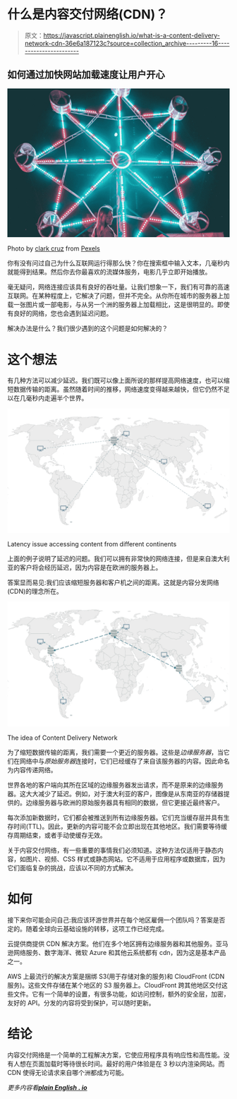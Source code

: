 # 什么是内容交付网络(CDN)？

> 原文：<https://javascript.plainenglish.io/what-is-a-content-delivery-network-cdn-36e6a187123c?source=collection_archive---------16----------------------->

## 如何通过加快网站加载速度让用户开心

![](img/91968ffe2edb4e802b5b291eb4fa1b0a.png)

Photo by [clark cruz](https://www.pexels.com/@clark-cruz-1064141?utm_content=attributionCopyText&utm_medium=referral&utm_source=pexels) from [Pexels](https://www.pexels.com/photo/ferris-wheel-at-night-2911364/?utm_content=attributionCopyText&utm_medium=referral&utm_source=pexels)

你有没有问过自己为什么互联网运行得那么快？你在搜索框中输入文本，几毫秒内就能得到结果。然后你去你最喜欢的流媒体服务，电影几乎立即开始播放。

毫无疑问，网络连接应该具有良好的吞吐量。让我们想象一下，我们有可靠的高速互联网。在某种程度上，它解决了问题，但并不完全。从你所在城市的服务器上加载一张图片或一部电影，与从另一个洲的服务器上加载相比，这是很明显的。即使有良好的网络，您也会遇到延迟问题。

解决办法是什么？我们很少遇到的这个问题是如何解决的？

# 这个想法

有几种方法可以减少延迟。我们既可以像上面所说的那样提高网络速度，也可以缩短数据传输的距离。虽然随着时间的推移，网络速度变得越来越快，但它仍然不足以在几毫秒内走遍半个世界。

![](img/b59f30c098f9dc7219c0ed975a264bee.png)

Latency issue accessing content from different continents

上面的例子说明了延迟的问题。我们可以拥有非常快的网络连接，但是来自澳大利亚的客户将会经历延迟，因为内容是在欧洲的服务器上。

答案显而易见:我们应该缩短服务器和客户机之间的距离。这就是内容分发网络(CDN)的理念所在。

![](img/befe832e9fa56a9790c8baa2f9dab06f.png)

The idea of Content Delivery Network

为了缩短数据传输的距离，我们需要一个更近的服务器。这些是*边缘服务器*，当它们在网络中与*原始服务器*连接时，它们已经缓存了来自该服务器的内容。因此命名为内容传递网络。

世界各地的客户端向其所在区域的边缘服务器发出请求，而不是原来的边缘服务器。这大大减少了延迟。例如，对于澳大利亚的客户，图像是从东南亚的存储器提供的。边缘服务器与欧洲的原始服务器具有相同的数据，但它更接近最终客户。

每次添加新数据时，它们都会被推送到所有边缘服务器。它们充当缓存层并具有生存时间(TTL)。因此，更新的内容可能不会立即出现在其他地区。我们需要等待缓存周期结束，或者手动使缓存无效。

关于内容交付网络，有一些重要的事情我们必须知道。这种方法仅适用于静态内容，如图片、视频、CSS 样式或静态网站。它不适用于应用程序或数据库，因为它们面临复杂的挑战，应该以不同的方式解决。

# 如何

接下来你可能会问自己:我应该环游世界并在每个地区雇佣一个团队吗？答案是否定的。随着全球向云基础设施的转移，这项工作已经完成。

云提供商提供 CDN 解决方案。他们在多个地区拥有边缘服务器和其他服务。亚马逊网络服务、数字海洋、微软 Azure 和其他云系统都有 cdn，因为这是基本产品之一。

AWS 上最流行的解决方案是捆绑 S3(用于存储对象的服务)和 CloudFront (CDN 服务)。这些文件存储在某个地区的 S3 服务器上。CloudFront 跨其他地区交付这些文件。它有一个简单的设置，有很多功能，如访问控制，额外的安全层，加密，友好的 API。分发的内容将受到保护，可以随时更新。

# 结论

内容交付网络是一个简单的工程解决方案，它使应用程序具有响应性和高性能。没有人想在页面加载时等待很长时间。最好的用户体验是在 3 秒以内渲染网站。而 CDN 使得无论请求来自哪个洲都成为可能。

*更多内容看*[***plain English . io***](http://plainenglish.io)